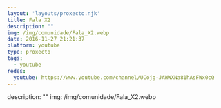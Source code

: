 ```yaml
---
layout: 'layouts/proxecto.njk'
title: Fala X2
description: ""
img: /img/comunidade/Fala_X2.webp
date: 2016-11-27 21:21:37
platform: youtube
type: proxecto
tags:
  - youtube
redes:
  youtube: https://www.youtube.com/channel/UCojg-JAWWXNa81hAsFWx0cQ
---
```

description: ""
img: /img/comunidade/Fala_X2.webp
